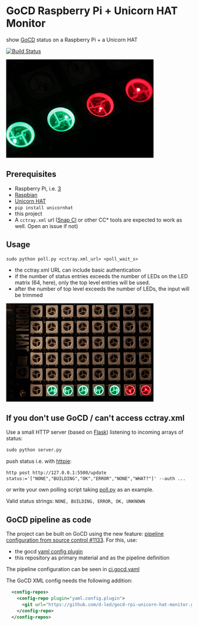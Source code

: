 # GoCD Raspberry Pi + Unicorn HAT Monitor

show [GoCD](https://www.go.cd/) status on a Raspberry Pi + a Unicorn HAT

[![Build Status](https://snap-ci.com/d-led/gocd-rpi-unicorn-hat-monitor/branch/master/build_image)](https://snap-ci.com/d-led/gocd-rpi-unicorn-hat-monitor/branch/master)

![LEDs](img/leds.jpg)

## Prerequisites

- Raspberry Pi, i.e. [3](https://www.raspberrypi.org/products/raspberry-pi-3-model-b/)
- [Raspbian](https://www.raspberrypi.org/downloads/raspbian/)
- [Unicorn HAT](https://shop.pimoroni.de/products/unicorn-hat)
- `pip install unicornhat`
- this project
- A `cctray.xml` url ([Snap CI](https://snap-ci.com/) or other CC* tools are expected to work as well. Open an issue if not)


## Usage

```
sudo python poll.py <cctray.xml_url> <poll_wait_s>
```

- the cctray.xml URL can include basic authentication
- if the number of status entries exceeds the number of LEDs on the LED matrix (64, here), only the top level entries will be used.
- after the number of top level exceeds the number of LEDs, the input will be trimmed

![quick feedback](img/quick_feedback.jpg)

## If you don't use GoCD / can't access cctray.xml

Use a small HTTP server (based on [Flask](http://flask.pocoo.org)) listening to incoming arrays of status:

```python
sudo python server.py
```

push status i.e. with [httpie](https://httpie.org):

```
http post http://127.0.0.1:5500/update status:='["NONE","BUILDING","OK","ERROR","NONE","WHAT?"]' --auth ...
```

or write your own polling script taking [poll.py](poll.py) as an example.


Valid status strings: `NONE, BUILDING, ERROR, OK, UNKNOWN`


## GoCD pipeline as code

The project can be built on GoCD using the new feature: [pipeline configuration from source control #1133](https://github.com/gocd/gocd/issues/1133). For this, use:

- the gocd [yaml config plugin](https://github.com/tomzo/gocd-yaml-config-plugin/releases)
- this repository as primary material and as the pipeline definition

The pipeline configuration can be seen in [ci.gocd.yaml](ci.gocd.yaml)

The GoCD XML config needs the following addition:

```xml
  <config-repos>
    <config-repo plugin="yaml.config.plugin">
      <git url="https://github.com/d-led/gocd-rpi-unicorn-hat-monitor.git" />
    </config-repo>
  </config-repos>
```
